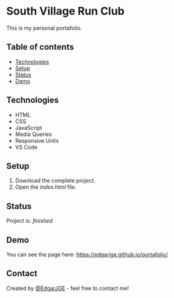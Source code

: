# South Village Run Club 
This is my personal portafolio.

## Table of contents
* [Technologies](#technologies)
* [Setup](#setup)
* [Status](#status)
* [Demo](#demo)

## Technologies
* HTML
* CSS
* JavaScript
* Media Queries
* Responsive Units
* VS Code

## Setup
1. Download the complete project.
2. Open the *index.html* file.

## Status
Project is: _finished_

## Demo
You can see the page here: https://edgarjge.github.io/portafolio/

## Contact
Created by [@EdgarJGE](https://www.instagram.com/edgarjge/) - feel free to contact me!

